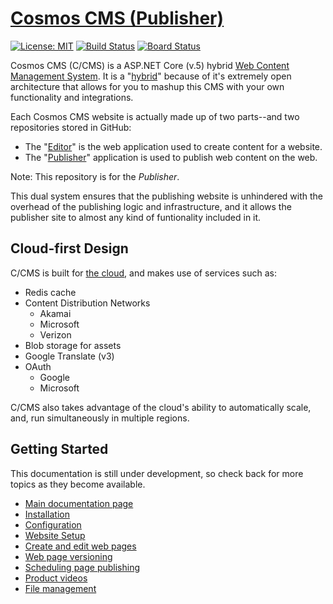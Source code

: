 # [Cosmos CMS (Publisher)](https://cosmos.azureedge.net)

[![License: MIT](https://img.shields.io/static/v1?label=License&message=MIT&color=brightgreen)](https://github.com/StateOfCalifornia/CosmosCMS.Publisher/edit/main/LICENSE.md)  [![Build Status](https://dev.azure.com/CalEnterprise/CDT.Cosmos.Cms/_apis/build/status/Source-GitHub%20CosmosCMS.Publisher?branchName=main)](https://dev.azure.com/CalEnterprise/CDT.Cosmos.Cms/_build/latest?definitionId=571&branchName=main) 
[![Board Status](https://dev.azure.com/CalEnterprise/a7ab809f-6843-401d-962e-130106405388/dcd608b7-7c08-4e48-8863-83d649e2e1df/_apis/work/boardbadge/82ea9a1e-2fcd-4973-8898-080c0556e997)](https://dev.azure.com/calenterprise/a7ab809f-6843-401d-962e-130106405388/_boards/board/t/dcd608b7-7c08-4e48-8863-83d649e2e1df/Microsoft.RequirementCategory/)

Cosmos CMS (C/CMS) is a ASP.NET Core (v.5) hybrid [Web Content Management System](https://en.wikipedia.org/wiki/Web_content_management_system). It is a "[hybrid](https://en.wikipedia.org/wiki/Mashup_(web_application_hybrid))" because of it's extremely open architecture that allows for you to mashup this CMS with your own functionality and integrations.

Each Cosmos CMS website is actually made up of two parts--and two repositories stored in GitHub:

* The "[Editor](https://github.com/StateOfCalifornia/CosmosCMS.Editor)" is the web application used to create content for a website.
* The "[Publisher](https://github.com/StateOfCalifornia/CosmosCMS.Publisher)" application is used to publish web content on the web.

Note: This repository is for the _*Publisher*_.

This dual system ensures that the publishing website is unhindered with the overhead of the publishing logic and infrastructure, and it allows the publisher site to almost any kind of funtionality included in it.  

## Cloud-first Design

C/CMS is built for [the cloud](https://cosmos.azureedge.net/), and makes use of services such as:

* Redis cache
* Content Distribution Networks 
  * Akamai
  * Microsoft
  * Verizon
* Blob storage for assets
* Google Translate (v3)
* OAuth
  * Google
  * Microsoft

C/CMS also takes advantage of the cloud's ability to automatically scale, and, run simultaneously in multiple regions.

## Getting Started

This documentation is still under development, so check back for more topics as they become available.

* [Main documentation page](https://cosmos.azureedge.net/documentation)
* [Installation](https://cosmos.azureedge.net/installation)
* [Configuration](https://cosmos.azureedge.net/configuration)
* [Website Setup](https://cosmos.azureedge.net/website_setup)
* [Create and edit web pages](https://cosmos.azureedge.net/edit_page)
* [Web page versioning](https://cosmos.azureedge.net/page_versions)
* [Scheduling page publishing](https://cosmos.azureedge.net/page_versions#ScheduleRelease)
* [Product videos](https://cosmos.azureedge.net/video)
* [File management](https://cosmos.azureedge.net/file_management)
